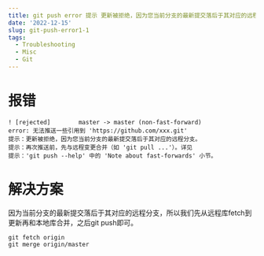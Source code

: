 ```yaml
---
title: git push error 提示 更新被拒绝，因为您当前分支的最新提交落后于其对应的远程分支
date: '2022-12-15'
slug: git-push-error1-1
tags:
  - Troubleshooting
  - Misc
  - Git
---
```

# 报错
```shell
! [rejected]        master -> master (non-fast-forward)
error: 无法推送一些引用到 'https://github.com/xxx.git'
提示：更新被拒绝，因为您当前分支的最新提交落后于其对应的远程分支。
提示：再次推送前，先与远程变更合并（如 'git pull ...'）。详见
提示：'git push --help' 中的 'Note about fast-forwards' 小节。
```

# 解决方案
因为当前分支的最新提交落后于其对应的远程分支，所以我们先从远程库fetch到更新再和本地库合并，之后git push即可。
```git
git fetch origin
git merge origin/master

```
